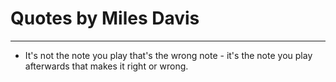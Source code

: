 # Quotes by Miles Davis

---

- It's not the note you play that's the wrong note - it's the note you play afterwards that makes it right or wrong.
